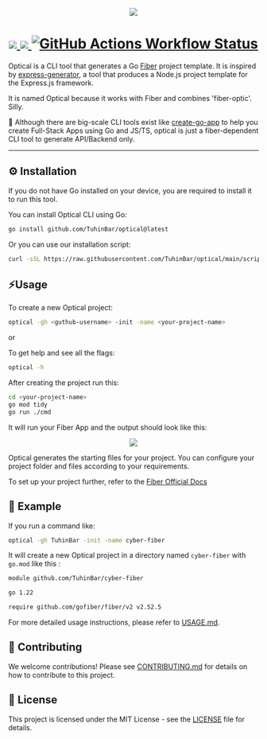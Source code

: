 <p align="center">
  <img src="https://github-production-user-asset-6210df.s3.amazonaws.com/85868593/368620635-e9bcfdbe-1f4e-44cc-b3f0-9e5caffe6e17.png?X-Amz-Algorithm=AWS4-HMAC-SHA256&X-Amz-Credential=AKIAVCODYLSA53PQK4ZA%2F20240918%2Fus-east-1%2Fs3%2Faws4_request&X-Amz-Date=20240918T145201Z&X-Amz-Expires=300&X-Amz-Signature=cbd77e7e782b9bf7d8fe8ed026b11ff8ded927dc46df9348aa51d0d17a5835cf&X-Amz-SignedHeaders=host&actor_id=85868593&key_id=0&repo_id=859126734" />
</p>

##

<h1 align="center">
<a href="https://github.com/TuhinBar/optical/releases"> 
  <img src="https://img.shields.io/github/v/release/TuhinBar/optical"/>
</a>
<a href="https://github.com/TuhinBar/optical/blob/main/LICENSE"> 
  <img src="https://img.shields.io/github/license/TuhinBar/optical"/>
</a>
<a href="https://github.com/TuhinBar/optical/actions"> 
  <img alt="GitHub Actions Workflow Status" src="https://img.shields.io/github/actions/workflow/status/TuhinBar/optical/.github%2Fworkflows%2Fbuild.yml">
</a>

  
  </h1>

<!--![Go Report Card](https://goreportcard.com/badge/github.com/TuhinBar/optical) -->
Optical is a CLI tool that generates a Go [Fiber](https://github.com/gofiber/fiber) project template. It is inspired by [express-generator](https://expressjs.com/en/starter/generator.html), a tool that produces a Node.js project template for the Express.js framework.

It is named Optical because it works with Fiber and combines 'fiber-optic'. Silly.

🔵 Although there are big-scale CLI tools exist like [create-go-app](https://github.com/create-go-app/cli) to help you create Full-Stack Apps using Go and JS/TS, optical is just a fiber-dependent CLI tool to generate API/Backend only.

---

## ⚙️ Installation

If you do not have Go installed on your device, you are required to install it to run this tool.


You can install Optical CLI using Go:

```bash
go install github.com/TuhinBar/optical@latest
```

Or you can use our installation script:

```bash
curl -sSL https://raw.githubusercontent.com/TuhinBar/optical/main/scripts/install.sh | bash
```

## ⚡Usage

To create a new Optical project:

```bash
optical -gh <guthub-username> -init -name <your-project-name>
```
or

To get help and see all the flags:
```bash
optical -h
```

After creating the project run this:
```bash
cd <your-project-name>
go mod tidy
go run ./cmd
```

It will run your Fiber App and the output should look like this:
<p align="center">
  <img src="https://github.com/user-attachments/assets/c7d06b42-bad8-46ec-9301-c4b0c1b637b9" />
</p>

Optical generates the starting files for your project. You can configure your project folder and files according to your requirements.

To set up your project further, refer to the [Fiber Official Docs](https://docs.gofiber.io/)

## 🔷 Example

If you run a command like:
```bash
optical -gh TuhinBar -init -name cyber-fiber
```

It will create a new Optical project in a directory named `cyber-fiber` with `go.mod` like this :
```bash
module github.com/TuhinBar/cyber-fiber

go 1.22

require github.com/gofiber/fiber/v2 v2.52.5
```

For more detailed usage instructions, please refer to [USAGE.md](docs/USAGE.md).

## 👥 Contributing

We welcome contributions! Please see [CONTRIBUTING.md](docs/CONTRIBUTING.md) for details on how to contribute to this project.

## 📜 License

This project is licensed under the MIT License - see the [LICENSE](LICENSE) file for details.
